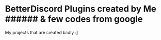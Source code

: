 # BetterDiscord Plugins created by Me \###### & few codes from google
My projects that are created badly :]
